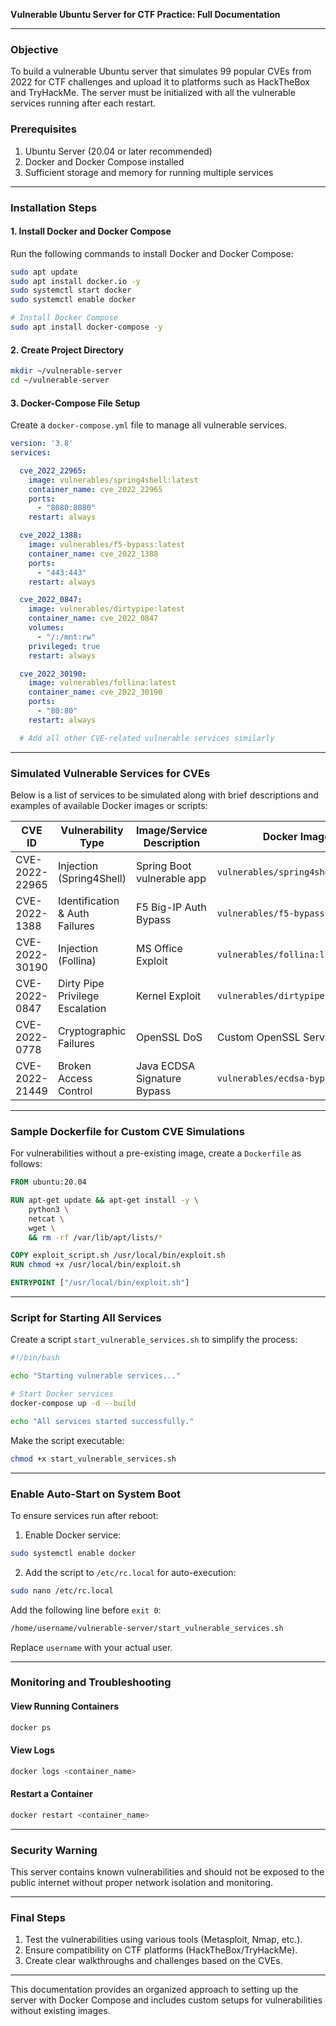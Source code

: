 **Vulnerable Ubuntu Server for CTF Practice: Full Documentation**

---

### **Objective**
To build a vulnerable Ubuntu server that simulates 99 popular CVEs from 2022 for CTF challenges and upload it to platforms such as HackTheBox and TryHackMe. The server must be initialized with all the vulnerable services running after each restart.

### **Prerequisites**
1. Ubuntu Server (20.04 or later recommended)
2. Docker and Docker Compose installed
3. Sufficient storage and memory for running multiple services

---

### **Installation Steps**

#### **1. Install Docker and Docker Compose**
Run the following commands to install Docker and Docker Compose:

```bash
sudo apt update
sudo apt install docker.io -y
sudo systemctl start docker
sudo systemctl enable docker

# Install Docker Compose
sudo apt install docker-compose -y
```

#### **2. Create Project Directory**
```bash
mkdir ~/vulnerable-server
cd ~/vulnerable-server
```

#### **3. Docker-Compose File Setup**
Create a `docker-compose.yml` file to manage all vulnerable services.

```yaml
version: '3.8'
services:

  cve_2022_22965:
    image: vulnerables/spring4shell:latest
    container_name: cve_2022_22965
    ports:
      - "8080:8080"
    restart: always

  cve_2022_1388:
    image: vulnerables/f5-bypass:latest
    container_name: cve_2022_1388
    ports:
      - "443:443"
    restart: always

  cve_2022_0847:
    image: vulnerables/dirtypipe:latest
    container_name: cve_2022_0847
    volumes:
      - "/:/mnt:rw"
    privileged: true
    restart: always

  cve_2022_30190:
    image: vulnerables/follina:latest
    container_name: cve_2022_30190
    ports:
      - "80:80"
    restart: always

  # Add all other CVE-related vulnerable services similarly
```

---

### **Simulated Vulnerable Services for CVEs**
Below is a list of services to be simulated along with brief descriptions and examples of available Docker images or scripts:

| CVE ID           | Vulnerability Type | Image/Service Description | Docker Image |
|------------------|--------------------|--------------------------|--------------|
| CVE-2022-22965   | Injection (Spring4Shell) | Spring Boot vulnerable app | `vulnerables/spring4shell:latest` |
| CVE-2022-1388    | Identification & Auth Failures | F5 Big-IP Auth Bypass | `vulnerables/f5-bypass:latest` |
| CVE-2022-30190   | Injection (Follina) | MS Office Exploit | `vulnerables/follina:latest` |
| CVE-2022-0847    | Dirty Pipe Privilege Escalation | Kernel Exploit | `vulnerables/dirtypipe:latest` |
| CVE-2022-0778    | Cryptographic Failures | OpenSSL DoS | Custom OpenSSL Service |
| CVE-2022-21449   | Broken Access Control | Java ECDSA Signature Bypass | `vulnerables/ecdsa-bypass:latest` |

---

### **Sample Dockerfile for Custom CVE Simulations**
For vulnerabilities without a pre-existing image, create a `Dockerfile` as follows:

```Dockerfile
FROM ubuntu:20.04

RUN apt-get update && apt-get install -y \
    python3 \
    netcat \
    wget \
    && rm -rf /var/lib/apt/lists/*

COPY exploit_script.sh /usr/local/bin/exploit.sh
RUN chmod +x /usr/local/bin/exploit.sh

ENTRYPOINT ["/usr/local/bin/exploit.sh"]
```

---

### **Script for Starting All Services**
Create a script `start_vulnerable_services.sh` to simplify the process:

```bash
#!/bin/bash

echo "Starting vulnerable services..."

# Start Docker services
docker-compose up -d --build

echo "All services started successfully."
```

Make the script executable:
```bash
chmod +x start_vulnerable_services.sh
```

---

### **Enable Auto-Start on System Boot**
To ensure services run after reboot:

1. Enable Docker service:
```bash
sudo systemctl enable docker
```

2. Add the script to `/etc/rc.local` for auto-execution:
```bash
sudo nano /etc/rc.local
```
Add the following line before `exit 0`:
```bash
/home/username/vulnerable-server/start_vulnerable_services.sh
```
Replace `username` with your actual user.

---

### **Monitoring and Troubleshooting**

#### **View Running Containers**
```bash
docker ps
```

#### **View Logs**
```bash
docker logs <container_name>
```

#### **Restart a Container**
```bash
docker restart <container_name>
```

---

### **Security Warning**
This server contains known vulnerabilities and should not be exposed to the public internet without proper network isolation and monitoring.

---

### **Final Steps**
1. Test the vulnerabilities using various tools (Metasploit, Nmap, etc.).
2. Ensure compatibility on CTF platforms (HackTheBox/TryHackMe).
3. Create clear walkthroughs and challenges based on the CVEs.

---

This documentation provides an organized approach to setting up the server with Docker Compose and includes custom setups for vulnerabilities without existing images.

